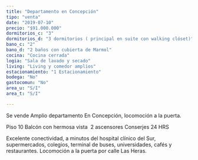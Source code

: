```yaml
---
title: "Departamento en Concepción"
tipo: "venta"
date: "2019-07-10"
precio: "$91.000.000"
dormitorios_c: "3"
dormitorios_d: "3 dormitorios ( principal en suite con walking clóset)"
bano_c: "2"
bano_d: "2 baños con cubierta de Marmol"
cocina: "Cocina cerrada"
logia: "Sala de lavado y secado"
living: "Living y comedor amplios"
estacionamiento: "1 Estacionamiento"
bodega: "No"
gastocomun: "No"
area_u: "S/I"
area_t: "S/I"

---
```


Se vende Amplio departamento
En Concepción, locomoción a la puerta.


Piso 10
Balcón con hermosa vista 
2 ascensores
Conserjes 24 HRS

Excelente conectividad, a minutos del hospital clínico del Sur, supermercados, colegios, terminal de buses, universidades, cafés y restaurantes.
Locomoción a la puerta por calle Las Heras.


